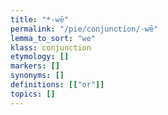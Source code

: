 ```yaml
---
title: "*-wē"
permalink: "/pie/conjunction/-wē"
lemma_to_sort: "we"
klass: conjunction
etymology: []
markers: []
synonyms: []
definitions: [["or"]]
topics: []
---
```

